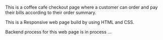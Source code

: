 This is a coffee cafe checkout page where a customer can order and pay their bills according to their order summary.

This is a Responsive web page build by using HTML and CSS.

Backend process for this web page is in process ...
